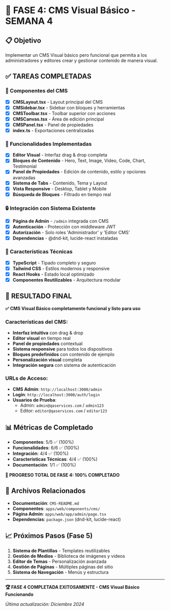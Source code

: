 # 🎨 FASE 4: CMS Visual Básico - SEMANA 4

## **📋 Objetivo**
Implementar un CMS Visual básico pero funcional que permita a los administradores y editores crear y gestionar contenido de manera visual.

## **✅ TAREAS COMPLETADAS**

### **🔧 Componentes del CMS**
- [x] **CMSLayout.tsx** - Layout principal del CMS
- [x] **CMSidebar.tsx** - Sidebar con bloques y herramientas
- [x] **CMSToolbar.tsx** - Toolbar superior con acciones
- [x] **CMSCanvas.tsx** - Área de edición principal
- [x] **CMSPanel.tsx** - Panel de propiedades
- [x] **index.ts** - Exportaciones centralizadas

### **🎨 Funcionalidades Implementadas**
- [x] **Editor Visual** - Interfaz drag & drop completa
- [x] **Bloques de Contenido** - Hero, Text, Image, Video, Code, Chart, Testimonial
- [x] **Panel de Propiedades** - Edición de contenido, estilo y opciones avanzadas
- [x] **Sistema de Tabs** - Contenido, Tema y Layout
- [x] **Vista Responsive** - Desktop, Tablet y Mobile
- [x] **Búsqueda de Bloques** - Filtrado en tiempo real

### **🔒 Integración con Sistema Existente**
- [x] **Página de Admin** - `/admin` integrada con CMS
- [x] **Autenticación** - Protección con middleware JWT
- [x] **Autorización** - Solo roles 'Administrador' y 'Editor CMS'
- [x] **Dependencias** - @dnd-kit, lucide-react instaladas

### **📱 Características Técnicas**
- [x] **TypeScript** - Tipado completo y seguro
- [x] **Tailwind CSS** - Estilos modernos y responsive
- [x] **React Hooks** - Estado local optimizado
- [x] **Componentes Reutilizables** - Arquitectura modular

## **🚀 RESULTADO FINAL**

**✅ CMS Visual Básico completamente funcional y listo para uso**

### **Características del CMS:**
- **Interfaz intuitiva** con drag & drop
- **Editor visual** en tiempo real
- **Panel de propiedades** contextual
- **Sistema responsive** para todos los dispositivos
- **Bloques predefinidos** con contenido de ejemplo
- **Personalización visual** completa
- **Integración segura** con sistema de autenticación

### **URLs de Acceso:**
- **CMS Admin**: `http://localhost:3000/admin`
- **Login**: `http://localhost:3000/auth/login`
- **Usuarios de Prueba**: 
  - Admin: `admin@qaservices.com` / `admin123`
  - Editor: `editor@qaservices.com` / `editor123`

## **📊 Métricas de Completado**

- **Componentes**: 5/5 ✅ (100%)
- **Funcionalidades**: 6/6 ✅ (100%)
- **Integración**: 4/4 ✅ (100%)
- **Características Técnicas**: 4/4 ✅ (100%)
- **Documentación**: 1/1 ✅ (100%)

**🎯 PROGRESO TOTAL DE FASE 4: 100% COMPLETADO**

## **🔗 Archivos Relacionados**

- **Documentación**: `CMS-README.md`
- **Componentes**: `apps/web/components/cms/`
- **Página Admin**: `apps/web/app/admin/page.tsx`
- **Dependencias**: `package.json` (dnd-kit, lucide-react)

## **📈 Próximos Pasos (Fase 5)**

1. **Sistema de Plantillas** - Templates reutilizables
2. **Gestión de Medios** - Biblioteca de imágenes y videos
3. **Editor de Temas** - Personalización avanzada
4. **Gestión de Páginas** - Múltiples páginas del sitio
5. **Sistema de Navegación** - Menús y estructura

---

**🏆 FASE 4 COMPLETADA EXITOSAMENTE - CMS Visual Básico Funcionando**

*Última actualización: Diciembre 2024*
